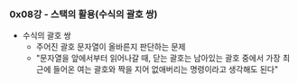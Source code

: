 ### 0x08강 - 스택의 활용(수식의 괄호 쌍)

- 수식의 괄호 쌍
    - 주어진 괄호 문자열이 올바른지 판단하는 문제
    - "문자열을 앞에서부터 읽어나갈 때, 닫는 괄호는 남아있는 괄호 중에서 가장 최근에 들어온 여는 괄호와 짝을 지어 없애버리는 명령이라고 생각해도 된다"

